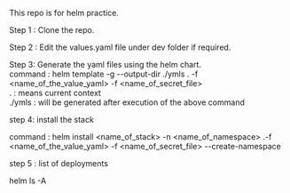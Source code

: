 This repo is for helm practice.

Step 1 : Clone the repo.

Step 2 : Edit the values.yaml file under dev folder if required.

Step 3: Generate the yaml files using the helm chart. 
<br/> command : helm template -g --output-dir ./ymls . -f <name_of_the_value_yaml> -f <name_of_secret_file>
<br/> . : means current context
<br/> ./ymls : will be generated after execution of the above command

step 4: install the stack 

command : helm install <name_of_stack> -n <name_of_namespace> .-f <name_of_the_value_yaml> -f <name_of_secret_file> --create-namespace

step 5 : list of deployments 

helm ls -A
